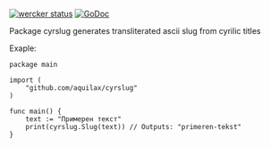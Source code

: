 [![wercker status](https://app.wercker.com/status/9fe2ab81e9bf79c172d81730277c8512/m/ "wercker status")](https://app.wercker.com/project/bykey/9fe2ab81e9bf79c172d81730277c8512)
[![GoDoc](https://godoc.org/github.com/aquilax/cyrslug?status.png)](https://godoc.org/github.com/aquilax/cyrslug)

Package cyrslug generates transliterated ascii slug from cyrilic titles

Exaple:

	package main

	import (
		"github.com/aquilax/cyrslug"
	)

	func main() {
		text := "Примерен текст"
		print(cyrslug.Slug(text)) // Outputs: "primeren-tekst"
	}


